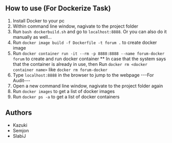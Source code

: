 ## How to use (For Dockerize Task)
1. Install Docker to your pc
2. Within command line window, nagivate to the project folder
3. Run `bash dockerbuild.sh` and go to `localhost:8888`.
Or you can also do it manually as well...
  3. Run `docker image build -f Dockerfile -t forum .` to create docker image
  4. Run `docker container run -it --rm -p 8888:8888 --name forum-docker forum` to create and run docker container
    ** In case that the system says that the container is already in use, then Run `docker rm <docker container name>` like `docker rm forum-docker`
  5. Type `localhost:8888` in the browser to jump to the webpage
---For Audit---
1. Open a new command line window, nagivate to the project folder again
2. Run `docker images` to get a list of docker images
3. Run `docker ps -a` to get a list of docker containers

## Authors
* Kazuki
* Semjon
* SlabiJ
